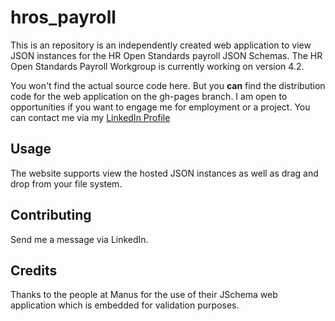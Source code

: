 # hros_payroll

This is an repository is an independently created web application to view JSON instances for the HR Open Standards payroll JSON Schemas. The HR Open Standards Payroll Workgroup is currently working on version 4.2.

You won't find the actual source code here. But you **can** find the distribution code for the web application on the gh-pages branch. I am open to opportunities if you want to engage me for employment or a project. You can contact me via my [LinkedIn Profile](https://www.linkedin.com/in/christopherpauley)

## Usage
The website supports view the hosted JSON instances as well as drag and drop from your file system.


## Contributing
Send me a message via LinkedIn.

## Credits
Thanks to the people at Manus for the use of their JSchema web application which is embedded for validation purposes.
